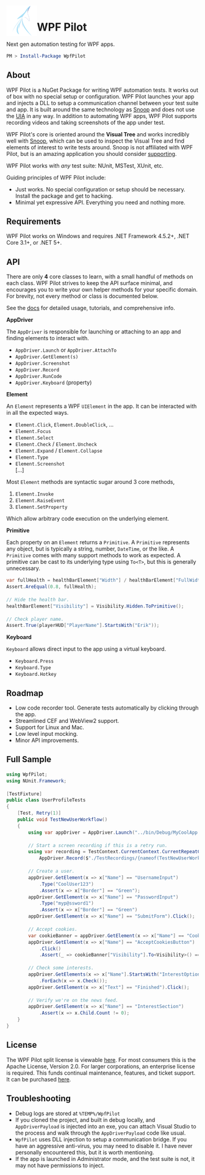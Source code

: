<img align="left" width="80" height="80" src="logo.png" alt="WPF Pilot logo">

# WPF Pilot

Next gen automation testing for WPF apps.

```powershell
PM > Install-Package WpfPilot
```

## About

WPF Pilot is a NuGet Package for writing WPF automation tests. It works out of box with no special setup or configuration. WPF Pilot launches your app and injects a DLL to setup a communication channel between your test suite and app. It is built around the same technology as [Snoop](https://github.com/snoopwpf/snoopwpf) and does not use the <ins title="Microsoft UI Automation Framework">UIA</ins> in any way. In addition to automating WPF apps, WPF Pilot supports recording videos and taking screenshots of the app under test.

WPF Pilot's core is oriented around the **Visual Tree** and works incredibly well with [Snoop](https://github.com/snoopwpf/snoopwpf), which can be used to inspect the Visual Tree and find elements of interest to write tests around. Snoop is not affiliated with WPF Pilot, but is an amazing application you should consider [supporting](https://github.com/sponsors/batzen).

WPF Pilot works with _any_ test suite: NUnit, MSTest, XUnit, etc.

Guiding principles of WPF Pilot include:

- Just works. No special configuration or setup should be necessary. Install the package and get to hacking.
- Minimal yet expressive API. Everything you need and nothing more.

## Requirements

WPF Pilot works on Windows and requires .NET Framework 4.5.2+, .NET Core 3.1+, or .NET 5+.

## API

There are only **4** core classes to learn, with a small handful of methods on each class. WPF Pilot strives to keep the API surface minimal, and encourages you to write your own helper methods for your specific domain. For brevity, not every method or class is documented below.

See the [docs](https://wpfpilot.dev/docs/tutorial) for detailed usage, tutorials, and comprehensive info.

**AppDriver**

The `AppDriver` is responsible for launching or attaching to an app and finding elements to interact with.

- `AppDriver.Launch` or `AppDriver.AttachTo`
- `AppDriver.GetElement(s)`
- `AppDriver.Screenshot`
- `AppDriver.Record`
- `AppDriver.RunCode`
- `AppDriver.Keyboard` (property)

**Element**

An `Element` represents a WPF `UIElement` in the app. It can be interacted with in all the expected ways.

- `Element.Click`, `Element.DoubleClick`, …
- `Element.Focus`
- `Element.Select`
- `Element.Check` / `Element.Uncheck`
- `Element.Expand` / `Element.Collapse`
- `Element.Type`
- `Element.Screenshot`  
[…]

Most `Element` methods are syntactic sugar around 3 core methods,

1. `Element.Invoke`
1. `Element.RaiseEvent`
1. `Element.SetProperty`

Which allow arbitrary code execution on the underlying element.

**Primitive**

Each property on an `Element` returns a `Primitive`. A `Primitive` represents any object, but is typically a string, number, `DateTime`, or the like. A `Primitive` comes with many support methods to work as expected. A primitive can be cast to its underlying type using `To<T>`, but this is generally unnecessary.

```csharp
var fullHealth = healthBarElement["Width"] / healthBarElement["FullWidth"];
Assert.AreEqual(0.8, fullHealth);

// Hide the health bar.
healthBarElement["Visibility"] = Visibility.Hidden.ToPrimitive();

// Check player name.
Assert.True(playerHUD["PlayerName"].StartsWith("Erik"));
```

**Keyboard**

`Keyboard` allows direct input to the app using a virtual keyboard.

- `Keyboard.Press`
- `Keyboard.Type`
- `Keyboard.Hotkey`

## Roadmap

- Low code recorder tool. Generate tests automatically by clicking through the app.
- Streamlined CEF and WebView2 support.
- Support for Linux and Mac.
- Low level input mocking.
- Minor API improvements.

## Full Sample

```csharp
using WpfPilot;
using NUnit.Framework;

[TestFixture]
public class UserProfileTests
{
    [Test, Retry(1)]
    public void TestNewUserWorkflow()
    {
        using var appDriver = AppDriver.Launch("../bin/Debug/MyCoolApp.exe");

        // Start a screen recording if this is a retry run.
        using var recording = TestContext.CurrentContext.CurrentRepeatCount > 0 ?
            AppDriver.Record($"./TestRecordings/{nameof(TestNewUserWorkflow)}.mp4") : null;

        // Create a user.
        appDriver.GetElement(x => x["Name"] == "UsernameInput")
            .Type("CoolUser123")
            .Assert(x => x["Border"] == "Green");
        appDriver.GetElement(x => x["Name"] == "PasswordInput")
            .Type("myp@ssword1")
            .Assert(x => x["Border"] == "Green")
        appDriver.GetElement(x => x["Name"] == "SubmitForm").Click();

        // Accept cookies.
        var cookieBanner = appDriver.GetElement(x => x["Name"] == "CookieBanner");
        appDriver.GetElement(x => x["Name"] == "AcceptCookiesButton")
            .Click()
            .Assert(_ => cookieBanner["Visibility"].To<Visibility>() == Visibility.Hidden);

        // Check some interests.
        appDriver.GetElements(x => x["Name"].StartsWith("InterestOption"))
            .ForEach(x => x.Check());
        appDriver.GetElement(x => x["Text"] == "Finished").Click();

        // Verify we're on the news feed.
        appDriver.GetElement(x => x["Name"] == "InterestSection")
            .Assert(x => x.Child.Count != 0);
    }
}
```

## License

The WPF Pilot split license is viewable [here](LICENSE.txt). For most consumers this is the Apache License, Version 2.0. For larger corporations, an enterprise license is required. This funds continual maintenance, features, and ticket support. It can be purchased [here](https://wpfpilot.dev/pricing).

## Troubleshooting

- Debug logs are stored at `%TEMP%/WpfPilot`
- If you cloned the project, and built in debug locally, and `AppDriverPayload` is injected into an exe, you can attach Visual Studio to the process and walk through the `AppDriverPayload` code like usual.
- `WpfPilot` uses DLL injection to setup a communication bridge. If you have an aggressive anti-virus, you may need to disable it. I have never personally encountered this, but it is worth mentioning.
- If the app is launched in Administrator mode, and the test suite is not, it may not have permissions to inject.

